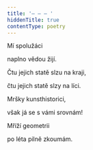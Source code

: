 ```yaml
---
title: '– – – '
hiddenTitle: true
contentType: poetry
---
```


Mí spolužáci

naplno vědou žijí.

Čtu jejich statě slzu na kraji,

čtu jejich statě slzy na líci.

Mršky kunsthistorici,

však já se s vámi srovnám!

Mříží geometrii

po léta pilně zkoumám.
